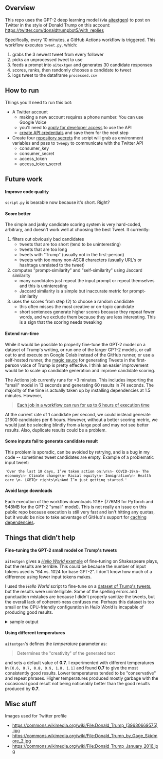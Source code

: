 ## Overview
This repo uses the GPT-2 deep learning model (via [aitextgen](https://docs.aitextgen.io/)) to post on Twitter in the style of Donald Trump on this account: https://twitter.com/donaldtrumpbot5/with_replies

Specifically, every 10 minutes, a GitHub Actions workflow is triggered. This workflow executes `tweet.py`, which:
1. grabs the 3 newest tweet from every follower
2. picks an unprocessed tweet to use
3. feeds a prompt into `aitextgen` and generates 30 candidate responses
4. scores, ranks, then randomly chooses a candidate to tweet
5. logs tweet to the dataframe `processed.csv`

## How to run
Things you'll need to run this bot:
- A Twitter account
  - making a new account requires a phone number. You can use Google Voice
  - you'll need to [apply for developer access](https://developer.twitter.com/en/apply-for-access) to use the API
  - [create API credentials](https://developer.twitter.com/en/portal/dashboard) and save them for the next step
- Create four [repository secrets](https://docs.github.com/en/actions/reference/encrypted-secrets#creating-encrypted-secrets-for-a-repository) the script will grab as environment variables and pass to `tweepy` to communicate with the Twitter API
  - consumer_key
  - consumer_secret
  - access_token
  - access_token_secret

## Future work
#### Improve code quality
`script.py` is bearable now because it's short. Right?

#### Score better
The simple and janky candidate scoring system is very hard-coded, arbitrary, and doesn't work well at choosing the best Tweet. It currently:
1. filters out obviously bad candidates
	- tweets that are too short (tend to be uninteresting)
	- tweets that are too long
	- tweets with "Trump" (usually not in the first-person)
	- tweets with too many non-ASCII characters (usually URL's or hashtags unrelated to the tweet)
2. computes "prompt-similarity" and "self-similarity" using Jaccard similarity
	- many candidates just repeat the input prompt or repeat themselves and this is uninteresting
	- Jaccard similarity is a simple but inaccurate metric for prompt-similarity
3. uses the scores from step (2) to choose a random candidate
	- this often misses the most creative or on-topic candidate
	- short sentences generate higher scores because they repeat fewer words, and we exclude them because they are less interesting. This is a sign that the scoring needs tweaking

#### Extend run-time
While it would be possible to properly fine-tune the GPT-2 model on a dataset of Trump's writing, or run one of the larger GPT-2 models, or call out to and execute on Google Colab instead of the GitHub runner, or use a self-hosted runner, the [magic sauce](https://github.com/charlesjlee/trump_gpt2_bot/blob/main/tweet.py#L62-L66) for generating Tweets in the first-person voice of Trump is pretty effective. I think an easier improvement would be to scale up candidate generation and improve candidate scoring.

The Actions job currently runs for <3 minutes. This includes importing the "small" model in 13 seconds and generating 60 results in 74 seconds. The majority of the time is actually taken up by installing dependencies at 1.5 minutes. However,
>[Each job in a workflow can run for up to 6 hours of execution time](https://docs.github.com/en/actions/reference/usage-limits-billing-and-administration#usage-limits)

At the current rate of 1 candidate per second, we could instead generate 21600 candidates per 6 hours. However, without a better scoring metric, we would just be selecting blindly from a large pool and may not see better results. Also, duplicate results could be a problem.

#### Some inputs fail to generate candidate result
This problem is sporadic, can be avoided by retrying, and is a bug in my code -- sometimes tweet candidates are empty. Example of a problematic input tweet:
```
'Over the last 10 days, I’ve taken action on:\n\n- COVID-19\n- The economy\n- Climate change\n- Racial equity\n- Immigration\n- Health care \n- LGBTQ+ rights\n\nAnd I’m just getting started.'
```

#### Avoid large downloads
Each execution of the workflow downloads 1GB+ (776MB for PyTorch and 548MB for the GPT-2 "small" model). This is not really an issue on this public repo because execution is still very fast and isn't hitting any quotas, but it would be nice to take advantage of GitHub's support for [caching dependencies](https://docs.github.com/en/actions/guides/caching-dependencies-to-speed-up-workflows).

## Things that didn't help
#### Fine-tuning the GPT-2 small model on Trump's tweets
`aitextgen` gives a [_Hello World_ example](https://docs.aitextgen.io/tutorials/hello-world/) of fine-tuning on Shakespeare plays, but the results are terrible. This could be because the number of input tokens used is "64 vs. 1024 for base GPT-2". I don't know how much of a difference using fewer input tokens makes.

I used the _Hello World_ script to fine-tune on a [dataset of Trump's tweets](https://www.thetrumparchive.com/faq), but the results were unintelligible. Some of the spelling errors and punctuation mistakes are because I didn't properly sanitize the tweets, but the overall lack of coherent-ness confuses me. Perhaps this dataset is too small or the CPU-friendly configuration in _Hello World_ is incapable of producing good results.

<details>
<summary>sample output</summary>
<p>

```
Trump
In the winning you are losing from aport of the American Cuts
yourage and I am taking able to presidency the “They are the biggest World Summits Lowing the Senate
==========
Trump
Eman I will never have been forced the destrug nice
Watch me on this Country has destroying the fact that has done more exciting the party of the worst and in order to fight meeting of Con
==========
Trump
Thanks
You have the most I don t cheapable
I can be honeting information to be assidereds for the way to following the signed of the facts
There is a miss Unful in the greatest
==========
Trump signature
The Was a lands of New York Cont of Scott and I divately come back to the stands and the bigest friends of New Hampshire
Watch Macno ret
==========
Trump is the best tweeting
“@Pennsaso is a numbership
Great job at 4 00 P M on
Thanks General Greenborg
Congratulations Bethan
“There is the Georges Mem
==========
Trump
Thank you tomorrow in Minesean
My interview on to at 1 00 P M Enjoy
I will be in the missed at 7 30 PM views on LOVE
ISINTH DOU NEVER
==========
Trump
Thanks
This is apoloic for all of yourselfull failed renoot
I love it
There is the best high taxes to our country
Will be on my great honor to the IranianaVER
If
==========
Trump to the United People Great Erasternie Former
EVERE FAKE NEWS
EWSY chead of Trump Angelogy Scotland Getting for the Feduclear of s cele
==========
Trump Georgian Break Low Together
They has foreigned politicians are once
It s a great honor to run for president who has been in the history of Georgia who is standing the greatest and stain
```
</p>
</details>

#### Using different temperatures
`aitextgen`'s defines the _temperature_ parameter as:
>Determines the "creativity" of the generated text

and sets a default value of **0.7**. I experimented with different temperatures in `[0.6, 0.7, 0.8, 0.9, 1.0, 1.1]` and found **0.7** to give the most consistently good results. Lower temperatures tended to be "conservative" and repeat phrases. Higher temperatures produced mostly garbage with the occasional good result not being noticeably better than the good results produced by **0.7**.

## Misc stuff
Images used for Twitter profile
- https://commons.wikimedia.org/wiki/File:Donald_Trump_(39630669575).jpg
- https://commons.wikimedia.org/wiki/File:Donald_Trump_by_Gage_Skidmore_2.jpg
- https://commons.wikimedia.org/wiki/File:Donald_Trump_January_2016.jpg
